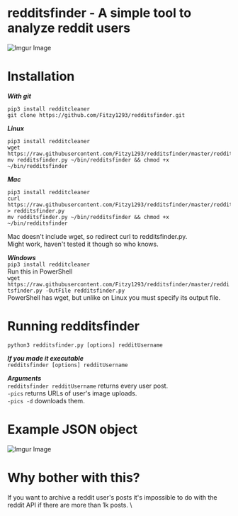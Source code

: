 # redditsfinder - A simple tool to analyze reddit users
![Imgur Image](https://i.imgur.com/fuLrbSh.gif)

# Installation
***With git***
```
pip3 install redditcleaner
git clone https://github.com/Fitzy1293/redditsfinder.git
```

***Linux***
```
pip3 install redditcleaner 
wget https://raw.githubusercontent.com/Fitzy1293/redditsfinder/master/redditsfinder.py
mv redditsfinder.py ~/bin/redditsfinder && chmod +x ~/bin/redditsfinder
```

***Mac***
```
pip3 install redditcleaner 
curl https://raw.githubusercontent.com/Fitzy1293/redditsfinder/master/redditsfinder.py > redditsfinder.py 
mv redditsfinder.py ~/bin/redditsfinder && chmod +x ~/bin/redditsfinder
```
Mac doesn't include wget, so redirect curl to redditsfinder.py. \
Might work, haven't tested it though so who knows.

***Windows***\
`pip3 install redditcleaner`\
Run this in PowerShell\
`wget https://raw.githubusercontent.com/Fitzy1293/redditsfinder/master/redditsfinder.py -OutFile redditsfinder.py`\
PowerShell has wget, but unlike on Linux you must specify its output file. 

# Running redditsfinder
`python3 redditsfinder.py [options] redditUsername` 

***If you made it executable***\
`redditsfinder [options] redditUsername` 

***Arguments***\
`redditsfinder redditUsername` returns every user post.\
`-pics` returns URLs of user's image uploads.\
`-pics -d` downloads them.

# Example JSON object
![Imgur Image](https://i.imgur.com/yHR87rG.png)

# Why bother with this? 
If you want to archive a reddit user's posts it's impossible to do with the reddit API if there are more than 1k posts. \
